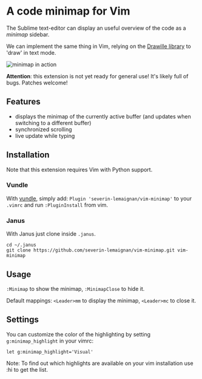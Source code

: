 A code minimap for Vim
======================

The Sublime text-editor can display an useful overview of the code as a
*minimap* sidebar.

We can implement the same thing in Vim, relying on the [Drawille
library](https://github.com/asciimoo/drawille) to 'draw' in text mode.

![minimap in action](http://picdrop.t3lab.com/qqpdtsbTow.gif)

**Attention**: this extension is not yet ready for general use! It's 
likely full of bugs. Patches welcome!

Features
--------

- displays the minimap of the currently active buffer (and updates when
  switching to a different buffer)
- synchronized scrolling
- live update while typing

Installation
------------

Note that this extension requires Vim with Python support.

### Vundle

With [vundle](https://github.com/gmarik/Vundle.vim), simply add: `Plugin
'severin-lemaignan/vim-minimap'` to your `.vimrc` and run `:PluginInstall` from
vim.

### Janus

With Janus just clone inside ```.janus```.

```
cd ~/.janus
git clone https://github.com/severin-lemaignan/vim-minimap.git vim-minimap
```

Usage
-----

`:Minimap` to show the minimap, `:MinimapClose` to hide it.

Default mappings: `<Leader>mm` to display the minimap, `<Leader>mc` to close it.

Settings
--------

You can customize the color of the highlighting by setting `g:minimap_highlight` in your vimrc:

`let g:minimap_highlight='Visual'`

Note: To find out which highlights are available on your vim installation use :hi to get the list.


